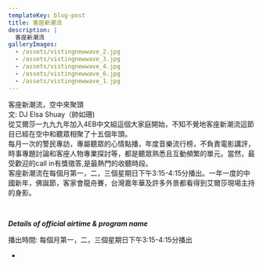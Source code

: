 ```yaml
---
templateKey: blog-post
title: 客座新潮流
description: |
  客座新潮流
galleryImages:
  - /assets/vistingnewwave_2.jpg
  - /assets/vistingnewwave_3.jpg
  - /assets/vistingnewwave_4.jpg
  - /assets/vistingnewwave_6.jpg
  - /assets/vistingnewwave_1.jpg
---
```



客座新潮流，空中來聚頭\
文: DJ Elsa Shuay（帥如珊)\
從艾爾莎一九九九年加入4EB中文組這個大家庭開始，不知不覺地客座新潮流這節目已經在空中和聽眾相聚了十五個年頭。\
每月一次的警民專訪，專屬聽眾的心情點播，年度音樂流行榜，不負責電影講評，時事專題討論和客座人物專業探討等，都是聽眾熟悉且互動頻繁的單元。當然，最受歡迎的call in有獎徵答,是最熱門的收聽時段。\
客座新潮流在每個月第一，二，三個星期日下午3:15-4:15分播出。一年一度的中國新年，佛誕節，客家會龍舟賽，台灣嘉年華及許多外景都看得到艾爾莎現場主持的身影。

 

***Details of official airtime & program name***

播出時間: 每個月第一，二，三個星期日下午3:15-4:15分播出

*
